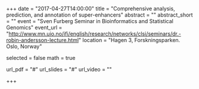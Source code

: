+++
date = "2017-04-27T14:00:00"
title = "Comprehensive analysis, prediction, and annotation of super-enhancers"
abstract = ""
abstract_short = ""
event = "Sven Furberg Seminar in Bioinformatics and Statistical Genomics"
event_url = "http://www.mn.uio.no/ifi/english/research/networks/clsi/seminars/dr.-robin-andersson-lecture.html"
location = "Hagen 3, Forskningsparken. Oslo, Norway"

selected = false
math = true

url_pdf = "#"
url_slides = "#"
url_video = ""


+++